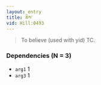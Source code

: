 ```yaml
---
layout: entry
title: ཆེས་
vid: Hill:0493
---
```

> To believe (used with yid) TC\.


### Dependencies (N = 3)
* `arg1` 1
* `arg3` 1
